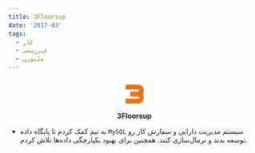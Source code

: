 ```yaml
---
title: 3Floorsup
date: '2017-03'
tags:
  - کار
  - غیررسمی
  - ملبورن
---
```

<p align='center'>
  <img src='/assets/stories/3floorsup.png' height='64' /><br />
  <b>3Floorsup</b>
</p>

* به تیم کمک کردم تا پایگاه داده `MySQL`  سیستم مدیریت دارایی و سفارش کار رو توسعه بدند و نرمال‌سازی کنند. همچنین برای بهبود یکپارچگی داده‌ها تلاش کردم.

